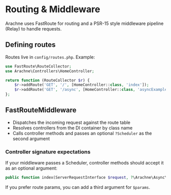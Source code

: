 # Routing & Middleware

Arachne uses FastRoute for routing and a PSR-15 style middleware pipeline (Relay) to handle requests.

## Defining routes

Routes live in `config/routes.php`. Example:

```php
use FastRoute\RouteCollector;
use Arachne\Controllers\HomeController;

return function (RouteCollector $r) {
    $r->addRoute('GET', '/', [HomeController::class, 'index']);
    $r->addRoute('GET', '/async', [HomeController::class, 'asyncExample']);
};
```

## FastRouteMiddleware

- Dispatches the incoming request against the route table
- Resolves controllers from the DI container by class name
- Calls controller methods and passes an optional `?Scheduler` as the second argument

### Controller signature expectations

If your middleware passes a Scheduler, controller methods should accept it as an optional argument:

```php
public function index(ServerRequestInterface $request, ?\Arachne\Async\Scheduler $scheduler = null)
```

If you prefer route params, you can add a third argument for `$params`.